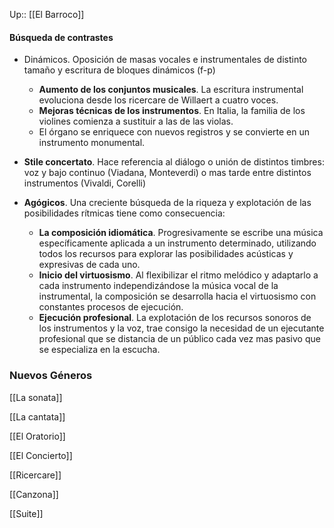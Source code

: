Up:: [[El Barroco]]

#### Búsqueda de contrastes
- Dinámicos. Oposición de masas vocales e instrumentales de distinto tamaño y escritura de bloques dinámicos (f-p)
	- **Aumento de los conjuntos musicales**. La escritura instrumental evoluciona desde los ricercare de Willaert a cuatro voces.
	- **Mejoras técnicas de los instrumentos**. En Italia, la familia de los violines comienza a sustituir a las de las violas. 
	- El órgano se enriquece con nuevos registros y se convierte en un instrumento monumental.
  
- **Stile concertato**. Hace referencia al diálogo o unión de distintos timbres: voz y bajo continuo (Viadana, Monteverdi) o mas tarde entre distintos instrumentos (Vivaldi, Corelli)

- **Agógicos**. Una creciente búsqueda de la riqueza y explotación de las posibilidades rítmicas tiene como consecuencia:
	- **La composición idiomática**. Progresivamente se escribe una música específicamente aplicada a un instrumento determinado, utilizando todos los recursos para explorar las posibilidades acústicas y expresivas de cada uno.
	- **Inicio del virtuosismo**. Al flexibilizar el ritmo melódico y adaptarlo a cada instrumento independizándose la música vocal de la instrumental, la composición se desarrolla hacia el virtuosismo con constantes procesos de ejecución.
	- **Ejecución profesional**. La explotación de los recursos sonoros de los instrumentos y la voz, trae consigo la necesidad de un ejecutante profesional que se distancia de un público cada vez mas pasivo que se especializa en la escucha.

### Nuevos Géneros

[[La sonata]]

[[La cantata]]

[[El Oratorio]]

[[El Concierto]]

[[Ricercare]]

[[Canzona]]

[[Suite]]
